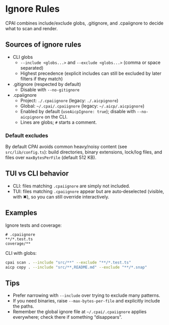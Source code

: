 # Ignore Rules

CPAI combines include/exclude globs, .gitignore, and .cpaiignore to decide what to scan and render.

## Sources of ignore rules

- CLI globs
  - `--include <globs...>` and `--exclude <globs...>` (comma or space separated)
  - Highest precedence (explicit includes can still be excluded by later filters if they match)
- .gitignore (respected by default)
  - Disable with `--no-gitignore`
- .cpaiignore
  - Project: `./.cpaiignore` (legacy: `./.aicpignore`)
  - Global: `~/.cpai/.cpaiignore` (legacy: `~/.aicp/.aicpignore`)
  - Enabled by default (`useAicpIgnore: true`); disable with `--no-aicpignore` on the CLI.
  - Lines are globs; `#` starts a comment.

### Default excludes

By default CPAI avoids common heavy/noisy content (see `src/lib/config.ts`): build directories, binary extensions, lock/log files, and files over `maxBytesPerFile` (default 512 KB).

## TUI vs CLI behavior

- CLI: files matching `.cpaiignore` are simply not included.
- TUI: files matching `.cpaiignore` appear but are auto‑deselected (visible, with ✖), so you can still override interactively.

## Examples

Ignore tests and coverage:

```gitignore
# .cpaiignore
**/*.test.ts
coverage/**
```

CLI with globs:

```bash
cpai scan . --include "src/**" --exclude "**/*.test.ts"
aicp copy . --include "src/**,README.md" --exclude "**/*.snap"
```

## Tips

- Prefer narrowing with `--include` over trying to exclude many patterns.
- If you need binaries, raise `--max-bytes-per-file` and explicitly include the paths.
- Remember the global ignore file at `~/.cpai/.cpaiignore` applies everywhere; check there if something “disappears”.
